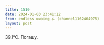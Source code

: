 ```yaml
---
title: 1510
date: 2024-01-03 23:41:12
from: endless шизing ⍼ (channel1162404975)
layout: post
---
```


39.1°C. Погашу.
